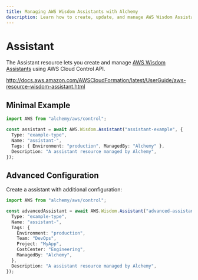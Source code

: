 ```yaml
---
title: Managing AWS Wisdom Assistants with Alchemy
description: Learn how to create, update, and manage AWS Wisdom Assistants using Alchemy Cloud Control.
---
```


# Assistant

The Assistant resource lets you create and manage [AWS Wisdom Assistants](https://docs.aws.amazon.com/wisdom/latest/userguide/) using AWS Cloud Control API.

http://docs.aws.amazon.com/AWSCloudFormation/latest/UserGuide/aws-resource-wisdom-assistant.html

## Minimal Example

```ts
import AWS from "alchemy/aws/control";

const assistant = await AWS.Wisdom.Assistant("assistant-example", {
  Type: "example-type",
  Name: "assistant-",
  Tags: { Environment: "production", ManagedBy: "Alchemy" },
  Description: "A assistant resource managed by Alchemy",
});
```

## Advanced Configuration

Create a assistant with additional configuration:

```ts
import AWS from "alchemy/aws/control";

const advancedAssistant = await AWS.Wisdom.Assistant("advanced-assistant", {
  Type: "example-type",
  Name: "assistant-",
  Tags: {
    Environment: "production",
    Team: "DevOps",
    Project: "MyApp",
    CostCenter: "Engineering",
    ManagedBy: "Alchemy",
  },
  Description: "A assistant resource managed by Alchemy",
});
```

